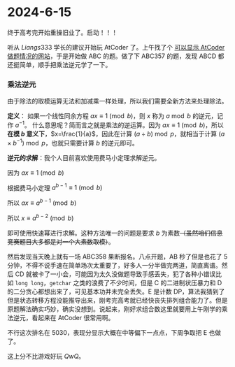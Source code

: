 # 2024-6-15

终于高考完开始重操旧业了。启动！！！

听从 $Liangs333$ 学长的建议开始玩 AtCoder 了。上午找了个 [可以显示 AtCoder 做题情况的网站](https://kenkoooo.com/atcoder/#/table)，于是开始做 ABC 的题。做了下 ABC357 的题，发现 ABCD 都还挺简单，顺手把乘法逆元学了一下。

### 乘法逆元

由于除法的取模运算无法和加减乘一样处理，所以我们需要全新方法来处理除法。

**定义**： 如果一个线性同余方程 $ax\equiv 1\pmod b$，则 $x$ 称为 $a\bmod b$ 的逆元，记作 $a^{-1}$。 什么意思呢？简而言之就是乘法的逆运算。因为 $ax\equiv 1\pmod b$，所以 **在模 $b$ 意义下**，$x=\frac{1}{a}$，因此在计算 $(a\div b)\bmod p$，就相当于计算 $(a\times b^{-1})\bmod p$，也就只需要计算 $b$ 的逆元即可。

**逆元的求解**：我个人目前喜欢使用费马小定理求解逆元。

因为 $ax\equiv 1\pmod b$

根据费马小定理 $a^{b-1}\equiv 1\pmod b$

所以 $ax\equiv a^{b-1}\pmod b$

所以 $x\equiv a^{b-2}\pmod b$

即可使用快速幂进行求解。这种方法唯一的问题是要求 $b$ 为素数~~（虽然咱们信息竞赛题目大多都是对一个大素数取模）~~。

然后发现当天晚上就有一场 ABC358 果断报名。八点开题，AB 秒了但是也花了 $5$ 分钟，不得不说手速在简单场次太重要了，好多人一分半做完两道，简直离谱。然后 CD 就被卡了一小会，可能因为太久没做题导致手感丢失，犯了各种小错误比如 `long long`，`getchar` 之类的浪费了不少时间，但是 C 的二进制状压暴力和 D 的二分贪心都想出来了，可见基本功并未完全丢失。E 是计数 DP，算法我猜到了但是状态转移方程没能推导出来，刚考完高考就已经快丧失排列组合能力了。但是原题解法确实巧妙，确实没想到。说起来，刚好求组合数这里就要用上午刚学的乘法逆元，看起来在 AtCoder 很常用啊。

不行这次排名在 5030，表现分显示大概在中等偏下一点点，下周争取把 E 也做了。

这上分不比游戏好玩 $QwQ$。   